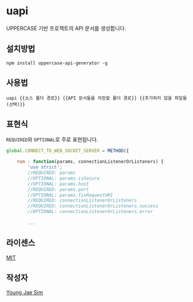 # uapi
UPPERCASE 기반 프로젝트의 API 문서를 생성합니다.

## 설치방법
```
npm install uppercase-api-generator -g
```

## 사용법
```
uapi {{소스 폴더 경로}} {{API 문서들을 저장할 폴더 경로}} {{추가하지 않을 파일들 (선택)}}
```

## 표현식
`REQUIRED`와 `OPTIONAL`로 주로 표현됩니다.
```javascript
global.CONNECT_TO_WEB_SOCKET_SERVER = METHOD({

	run : function(params, connectionListenerOrListeners) {
		'use strict';
		//REQUIRED: params
		//OPTIONAL: params.isSecure
		//OPTIONAL: params.host
		//REQUIRED: params.port
		//OPTIONAL: params.fixRequestURI
		//REQUIRED: connectionListenerOrListeners
		//REQUIRED: connectionListenerOrListeners.success
		//OPTIONAL: connectionListenerOrListeners.error
		
		...
```

## 라이센스
[MIT](LICENSE)

## 작성자
[Young Jae Sim](https://github.com/Hanul)